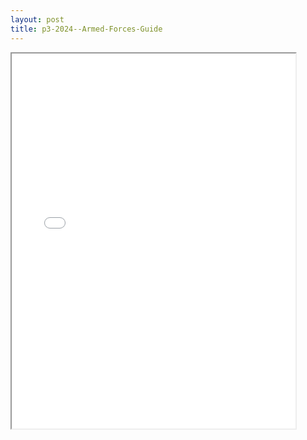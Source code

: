 ```yaml
---
layout: post
title: p3-2024--Armed-Forces-Guide
---
```


<div class="pdf-container">
<iframe src="/ea/assets/pdfs/p3-2024--Armed-Forces-Guide.pdf" height="600" width="90%" allowFullScreen="true"></iframe>
</div>

